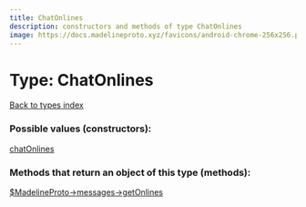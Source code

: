 ```yaml
---
title: ChatOnlines
description: constructors and methods of type ChatOnlines
image: https://docs.madelineproto.xyz/favicons/android-chrome-256x256.png
---
```

# Type: ChatOnlines  
[Back to types index](index.md)



### Possible values (constructors):

[chatOnlines](../constructors/chatOnlines.md)  



### Methods that return an object of this type (methods):

[$MadelineProto->messages->getOnlines](../methods/messages.getOnlines.md)  



